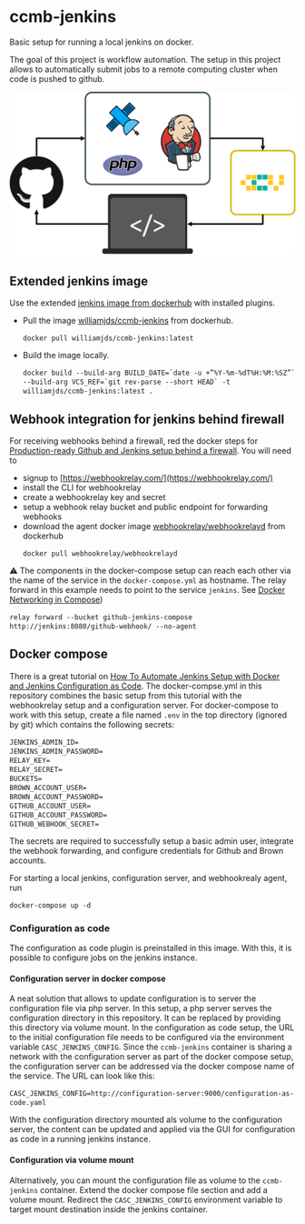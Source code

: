 # ccmb-jenkins
Basic setup for running a local jenkins on docker.

The goal of this project is workflow automation. The setup in this project allows to automatically submit jobs to a remote computing cluster when code is pushed to github.

![Workflow automation with Github and Jenkins.](ccmb-jenkins.png)

## Extended jenkins image
Use the extended [jenkins image from dockerhub](https://hub.docker.com/r/jenkins/jenkins) with installed plugins.

* Pull the image [williamjds/ccmb-jenkins](https://hub.docker.com/repository/docker/williamjds/ccmb-jenkins) from dockerhub.
    ```shell script
    docker pull williamjds/ccmb-jenkins:latest
    ```

* Build the image locally.
    ```shell script
    docker build --build-arg BUILD_DATE=`date -u +”%Y-%m-%dT%H:%M:%SZ”` --build-arg VCS_REF=`git rev-parse --short HEAD` -t williamjds/ccmb-jenkins:latest .
    ```

## Webhook integration for jenkins behind firewall

For receiving webhooks behind a firewall, red the docker steps for [Production-ready Github and Jenkins setup behind a firewall](https://webhookrelay.com/v1/tutorials/github-webhooks-jenkins-vm.html).
You will need to
* signup to [https://webhookrelay.com/](https://webhookrelay.com/)
* install the CLI for webhookrelay
* create a webhookrelay key and secret
* setup a webhook relay bucket and public endpoint for forwarding webhooks
* download the agent docker image [webhookrelay/webhookrelayd](https://hub.docker.com/r/webhookrelay/webhookrelayd) from dockerhub
    ```
    docker pull webhookrelay/webhookrelayd
    ```
  
:warning: The components in the docker-compose setup can reach each other via the name of the service in the `docker-compose.yml` as hostname. The relay forward in this example needs to point to the service `jenkins`. See [Docker Networking in Compose](https://docs.docker.com/compose/networking/)) 
```
relay forward --bucket github-jenkins-compose http://jenkins:8080/github-webhook/ --no-agent
```

## Docker compose
There is a great tutorial on [How To Automate Jenkins Setup with Docker and Jenkins Configuration as Code](https://www.digitalocean.com/community/tutorials/how-to-automate-jenkins-setup-with-docker-and-jenkins-configuration-as-code).
The docker-compse.yml in this repository combines the basic setup from this tutorial with the webhookrelay setup and a configuration server. For docker-compose to work with this setup, create a file named `.env` in the top directory (ignored by git) which contains the following secrets:
```dotenv
JENKINS_ADMIN_ID=
JENKINS_ADMIN_PASSWORD=
RELAY_KEY=
RELAY_SECRET=
BUCKETS=
BROWN_ACCOUNT_USER=
BROWN_ACCOUNT_PASSWORD=
GITHUB_ACCOUNT_USER=
GITHUB_ACCOUNT_PASSWORD=
GITHUB_WEBHOOK_SECRET=
```
The secrets are required to successfully setup a basic admin user, integrate the webhook forwarding, and configure credentials for Github and Brown accounts.

For starting a local jenkins, configuration server, and webhookrealy agent, run
 ```shell script
 docker-compose up -d
```

### Configuration as code
The configuration as code plugin is preinstalled in this image. With this, it is possible to configure jobs on the jenkins instance. 

#### Configuration server in docker compose
A neat solution that allows to update configuration is to server the configuration file via php server. In this setup, a php server serves the configuration directory in this repository. It can be replaced by providing this directory via volume mount.
In the configuration as code setup, the URL to the initial configuration file needs to be configured via the environment variable `CASC_JENKINS_CONFIG`. Since the `ccmb-jenkins` container is sharing a network with the configuration server as part of the docker compose setup, the configuration server can be addressed via the docker compose name of the service. The URL can look like this:
```dotenv
CASC_JENKINS_CONFIG=http://configuration-server:9000/configuration-as-code.yaml
```
With the configuration directory mounted als volume to the configuration server, the content can be updated and applied via the GUI for configuration as code in a running jenkins instance.

#### Configuration via volume mount
Alternatively, you can mount the configuration file as volume to the `ccmb-jenkins` container. Extend the docker compose file section and add a volume mount. Redirect the `CASC_JENKINS_CONFIG` environment variable to target mount destination inside the jenkins container.
